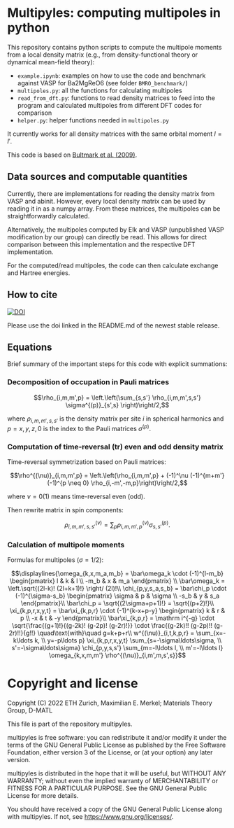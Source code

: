 # Multipyles: computing multipoles in python

This repository contains python scripts to compute the multipole moments
from a local density matrix (e.g., from density-functional theory or dynamical
mean-field theory):
* `example.ipynb`: examples on how to use the code and benchmark against VASP
for Ba2MgReO6 (see folder `BMRO_benchmark/`)
* `multipoles.py`: all the functions for calculating multipoles
* `read_from_dft.py`: functions to read density matrices to feed into
the program and calculated multipoles from different DFT codes for comparison
* `helper.py`: helper functions needed in `multipoles.py`

It currently works for all density matrices with the same orbital moment $l = l'$.

This code is based on [Bultmark et al. (2009)](https://doi.org/10.1103/PhysRevB.80.035121).

## Data sources and computable quantities

Currently, there are implementations for reading the density matrix from VASP
and abinit. However, every local density matrix can be used by reading it in as a numpy array.
From these matrices, the multipoles can be straightforwardly calculated.

Alternatively, the multipoles computed by Elk and VASP (unpublished VASP modification
by our group) can directly be read. This allows for direct comparison between
this implementation and the respective DFT implementation.

For the computed/read multipoles, the code can then calculate exchange and Hartree
energies.

## How to cite

[![DOI](https://zenodo.org/badge/DOI/10.5281/zenodo.6907024.svg)](https://doi.org/10.5281/zenodo.6907024)

Please use the doi linked in the README.md of the newest stable release.

## Equations

Brief summary of the important steps for this code with explicit summations:

### Decomposition of occupation in Pauli matrices

```math
\rho_{i,m,m',p} = \left.\left(\sum_{s,s'} \rho_{i,m,m',s,s'} \sigma^{(p)}_{s',s} \right)\right/2,
```
where $\rho_{i,m,m',s,s'}$ is the density matrix per site $i$ in spherical harmonics
and $p = x, y, z, 0$ is the index to the Pauli matrices $\sigma^{(p)}$.

### Computation of time-reversal (tr) even and odd density matrix

Time-reversal symmetrization based on Pauli matrices:

```math
\rho^{(\nu)}_{i,m,m',p} = \left.\left(\rho_{i,m,m',p} +
(-1)^\nu (-1)^{m+m'} (-1)^{p \neq 0} \rho_{i,-m',-m,p}\right)\right/2,
```
where $\nu = 0 (1)$ means time-reversal even (odd).

Then rewrite matrix in spin components:

```math
\rho^{(\nu)}_{i,m,m',s,s'} = \sum_p \rho^{(\nu)}_{i,m,m',p} \sigma^{(p)}_{s,s'}.
```

### Calculation of multipole moments

Formulas for multipoles ($\sigma = 1/2$):

```math
\displaylines{\omega_{k,x,m_a,m_b} = \bar\omega_k \cdot (-1)^{l-m_b}
\begin{pmatrix} l & k & l \\ -m_b & x & m_a \end{pmatrix} \\

\bar\omega_k = \left.\sqrt{(2l-k)! (2l+k+1)!} \right/ (2l)!\\

\chi_{p,y,s_a,s_b} = \bar\chi_p \cdot (-1)^{\sigma-s_b}
\begin{pmatrix} \sigma & p & \sigma \\ -s_b & y & s_a \end{pmatrix}\\

\bar\chi_p = \sqrt{(2\sigma+p+1)!} = \sqrt{(p+2)!}\\

\xi_{k,p,r,x,y,t} = \bar\xi_{k,p,r} \cdot (-1)^{k-x+p-y}
\begin{pmatrix} k & r & p \\ -x & t & -y \end{pmatrix}\\

\bar\xi_{k,p,r} = \mathrm i^{-g} \cdot \sqrt{\frac{(g+1)!}{(g-2k)! (g-2p)! (g-2r)!}}
\cdot \frac{(g-2k)!! (g-2p)!! (g-2r)!!}{g!!} \quad\text{with}\quad g=k+p+r\\

w^{(\nu)}_{i,t,k,p,r} = \sum_{x=-k\ldots k, \\ y=-p\ldots p} \xi_{k,p,r,x,y,t}
\sum_{s=-\sigma\ldots\sigma, \\ s'=-\sigma\ldots\sigma} \chi_{p,y,s,s'}
\sum_{m=-l\ldots l, \\ m'=-l\ldots l} \omega_{k,x,m,m'} \rho^{(\nu)}_{i,m',m,s',s}}
```

# Copyright and license

Copyright (C) 2022 ETH Zurich, Maximilian E. Merkel; Materials Theory Group, D-MATL

This file is part of the repository multipyles.

multipyles is free software: you can redistribute it and/or modify
it under the terms of the GNU General Public License as published by the Free
Software Foundation, either version 3 of the License, or (at your option) any
later version.

multipyles is distributed in the hope that it will be useful, but
WITHOUT ANY WARRANTY; without even the implied warranty of MERCHANTABILITY or
FITNESS FOR A PARTICULAR PURPOSE. See the GNU General Public License for more details.

You should have received a copy of the GNU General Public License along with
multipyles. If not, see <https://www.gnu.org/licenses/>.

